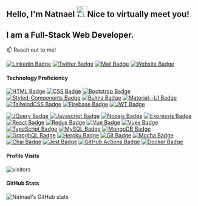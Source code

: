 ## Hello, I'm Natnael <img src="https://user-images.githubusercontent.com/1303154/88677602-1635ba80-d120-11ea-84d8-d263ba5fc3c0.gif" width="28px" alt="hi">Nice to virtually meet you!

## I am a Full-Stack Web Developer.

📫 Reach out to me!

[![Linkedin Badge](https://img.shields.io/badge/LinkedIn-0077B5?style=for-the-badge&logo=linkedin&logoColor=white)](https://www.linkedin.com/in/natnael-haile-b146b41bb) 
[![Twitter Badge](https://img.shields.io/badge/<NatnaelDev>-%231DA1F2.svg?style=for-the-badge&logo=Twitter&logoColor=white)](https://twitter.com/NatnaelH) 
[![Mail Badge](https://img.shields.io/badge/haile.natnael-D14836?style=for-the-badge&logo=gmail&logoColor=white)](mailto:haile.natnael@natnaeldev.com)
[![Website Badge](https://img.shields.io/badge/website-000000?style=for-the-badge&logo=About.me&logoColor=white)](https://www.natnaeldev.com)

#### Technology Proficiency

[![HTML Badge](https://img.shields.io/badge/HTML5-E34F26?style=for-the-badge&logo=html5&logoColor=white)](#) 
[![CSS Badge](https://img.shields.io/badge/CSS3-1572B6?style=for-the-badge&logo=css3&logoColor=white)](#)
[![Bootstrap Badge](https://img.shields.io/badge/Bootstrap-563D7C?style=for-the-badge&logo=bootstrap&logoColor=white)](#) 
[![Styled-Components Badge](https://img.shields.io/badge/styled--components-DB7093?style=for-the-badge&logo=styled-components&logoColor=white)](#) 
[![Bulma Badge](https://img.shields.io/badge/bulma-39E09B?style=for-the-badge&logo=linktree&logoColor=white)](#) 
[![Material--UI Badge](https://img.shields.io/badge/Material--UI-0081CB?style=for-the-badge&logo=material-ui&logoColor=white)](#) 
[![TailwindCSS Badge](https://img.shields.io/badge/tailwindcss-%2338B2AC.svg?style=for-the-badge&logo=tailwind-css&logoColor=white)](#)
[![Firebase Badge](https://img.shields.io/badge/firebase-ffca28?style=for-the-badge&logo=firebase&logoColor=black)](#) 
[![JWT Badge](https://img.shields.io/badge/JWT-000000?style=for-the-badge&logo=JSON%20web%20tokens&logoColor=white)](#) 

[![JQuery Badge](https://img.shields.io/badge/jQuery-0769AD?style=for-the-badge&logo=jquery&logoColor=white)](#) 
[![Javascript Badge](https://img.shields.io/badge/JavaScript-F7DF1E?style=for-the-badge&logo=javascript&logoColor=black)](#) 
[![Nodejs Badge](https://img.shields.io/badge/Node.js-339933?style=for-the-badge&logo=nodedotjs&logoColor=white)](#) 
[![Expressjs Badge](https://img.shields.io/badge/Express.js-000000?style=for-the-badge&logo=express&logoColor=white)](#) 
[![React Badge](https://img.shields.io/badge/React-20232A?style=for-the-badge&logo=react&logoColor=61DAFB)](#) 
[![Redux Badge](https://img.shields.io/badge/Redux-593D88?style=for-the-badge&logo=redux&logoColor=white)](#)
[![Vue Badge](https://img.shields.io/badge/Vue-%2335495e.svg?style=for-the-badge&logo=vuedotjs&logoColor=%234FC08D)](#)
[![Vuex Badge](https://img.shields.io/badge/Vuex-1867C0?style=for-the-badge&logo=vuedotjs&logoColor=AEDDFF)](#)
[![TypeScript Badge](https://img.shields.io/badge/TypeScript-007ACC?style=for-the-badge&logo=typescript&logoColor=white)](#)
[![MySQL Badge](https://img.shields.io/badge/MySQL-00000F?style=for-the-badge&logo=mysql&logoColor=white)](#) 
[![MongoDB Badge](https://img.shields.io/badge/MongoDB-4EA94B?style=for-the-badge&logo=mongodb&logoColor=white)](#) 
[![GrapghQL Badge](https://img.shields.io/badge/GraphQl-E10098?style=for-the-badge&logo=graphql&logoColor=white)](#)
[![Heroku Badge](https://img.shields.io/badge/Heroku-430098?style=for-the-badge&logo=heroku&logoColor=white)](#)
[![Git Badge](https://img.shields.io/badge/Git-F05032?style=for-the-badge&logo=git&logoColor=white)](#)
[![Mocha Badge](https://img.shields.io/badge/Mocha-8D6748?style=for-the-badge&logo=Mocha&logoColor=white)](#)
[![Chai Badge](https://img.shields.io/badge/chai-A30701?style=for-the-badge&logo=chai&logoColor=white)](#)
[![Jest Badge](https://img.shields.io/badge/Jest-C21325?style=for-the-badge&logo=jest&logoColor=white)](#)
[![GitHub Actions Badge](https://img.shields.io/badge/GitHub_Actions-2088FF?style=for-the-badge&logo=github-actions&logoColor=white)](#)
[![Docker Badge](https://img.shields.io/badge/Docker-2CA5E0?style=for-the-badge&logo=docker&logoColor=white)](#)


#### Profile Visits 

![visitors](https://visitor-badge.glitch.me/badge?page_id=natnaelh14.natnaelh14)

#### GitHub Stats
![Natnael's GitHub stats](https://github-readme-stats.vercel.app/api?username=natnaelh14&show_icons=true&theme=onedark)

